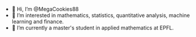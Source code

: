 - 👋 Hi, I’m @MegaCookies88
- 👀 I’m interested in mathematics, statistics, quantitative analysis, machine learning and finance.
- 🌱 I’m currently a master's student in applied mathematics at EPFL.

<!---
MegaCookies88/MegaCookies88 is a ✨ special ✨ repository because its `README.md` (this file) appears on your GitHub profile.
You can click the Preview link to take a look at your changes.
--->
